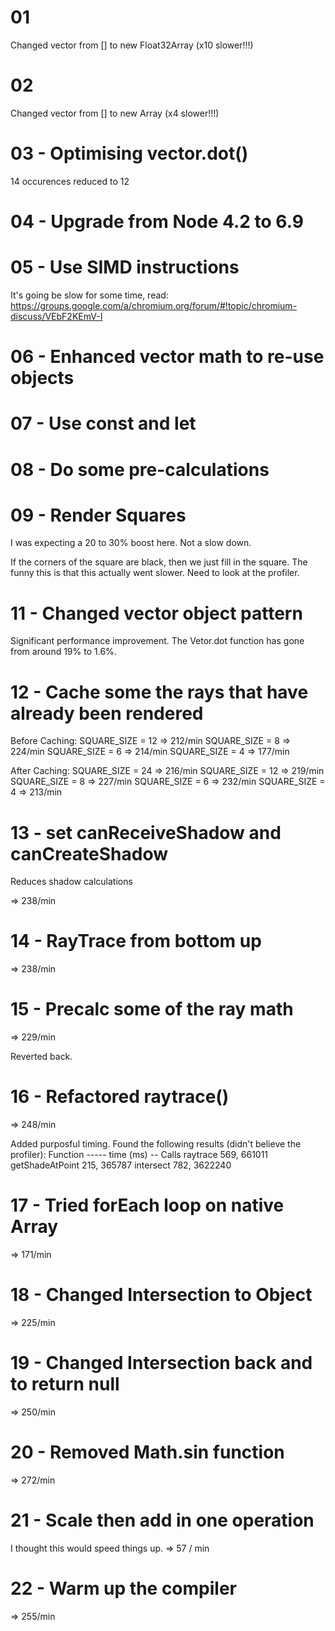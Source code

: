 
# 01
Changed vector from [] to new Float32Array (x10 slower!!!)

# 02
Changed vector from [] to new Array (x4 slower!!!)

# 03 - Optimising vector.dot()
14 occurences reduced to 12

# 04 - Upgrade from Node 4.2 to 6.9

# 05 - Use SIMD instructions

It's going be slow for some time, read: https://groups.google.com/a/chromium.org/forum/#!topic/chromium-discuss/VEbF2KEmV-I

# 06 - Enhanced vector math to re-use objects

# 07 - Use const and let

# 08 - Do some pre-calculations

# 09 - Render Squares

I was expecting a 20 to 30% boost here.  Not a slow down.

If the corners of the square are black, then we just fill in the square.  The funny
this is that this actually went slower.  Need to look at the profiler.

# 11 - Changed vector object pattern

Significant performance improvement.  The Vetor.dot function has gone from around 19% to 1.6%.

# 12 - Cache some the rays that have already been rendered

Before Caching:
SQUARE_SIZE = 12 => 212/min
SQUARE_SIZE = 8 => 224/min
SQUARE_SIZE = 6 => 214/min
SQUARE_SIZE = 4 => 177/min

After Caching:
SQUARE_SIZE = 24 => 216/min
SQUARE_SIZE = 12 => 219/min
SQUARE_SIZE = 8 => 227/min
SQUARE_SIZE = 6 => 232/min
SQUARE_SIZE = 4 => 213/min

# 13 - set canReceiveShadow and canCreateShadow

Reduces shadow calculations

=> 238/min

# 14 - RayTrace from bottom up

=> 238/min

# 15 - Precalc some of the ray math

=> 229/min

Reverted back.

# 16 - Refactored raytrace()

=> 248/min

Added purposful timing.  Found the following results (didn't believe the profiler):
Function ----- time (ms) -- Calls
raytrace        569,       661011
getShadeAtPoint 215,       365787
intersect       782,      3622240

# 17 - Tried forEach loop on native Array

=> 171/min

# 18 - Changed Intersection to Object

=> 225/min

# 19 - Changed Intersection back and to return null

=> 250/min

# 20 - Removed Math.sin function

=> 272/min

# 21 - Scale then add in one operation

I thought this would speed things up.
=> 57 / min

# 22 - Warm up the compiler

=> 255/min
